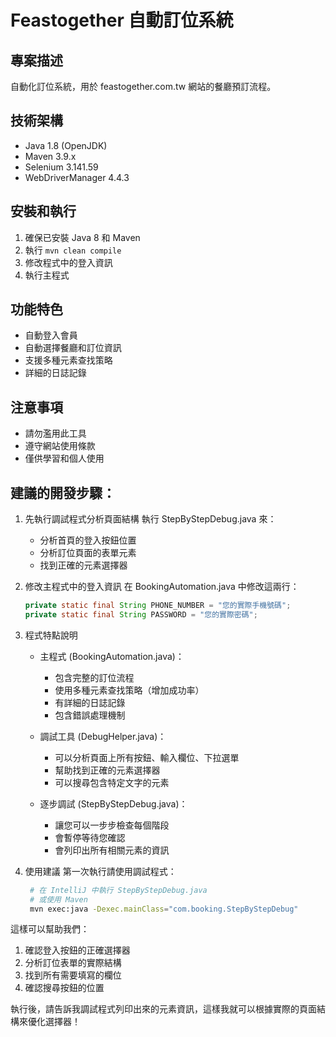 # Feastogether 自動訂位系統

## 專案描述
自動化訂位系統，用於 feastogether.com.tw 網站的餐廳預訂流程。

## 技術架構
- Java 1.8 (OpenJDK)
- Maven 3.9.x
- Selenium 3.141.59
- WebDriverManager 4.4.3

## 安裝和執行
1. 確保已安裝 Java 8 和 Maven
2. 執行 `mvn clean compile`
3. 修改程式中的登入資訊
4. 執行主程式

## 功能特色
- 自動登入會員
- 自動選擇餐廳和訂位資訊
- 支援多種元素查找策略
- 詳細的日誌記錄

## 注意事項
- 請勿濫用此工具
- 遵守網站使用條款
- 僅供學習和個人使用

## 建議的開發步驟：
1. 先執行調試程式分析頁面結構
   執行 StepByStepDebug.java 來：

   * 分析首頁的登入按鈕位置
   * 分析訂位頁面的表單元素
   * 找到正確的元素選擇器

2. 修改主程式中的登入資訊 
在 BookingAutomation.java 中修改這兩行：
    ```JAVA
   private static final String PHONE_NUMBER = "您的實際手機號碼";
   private static final String PASSWORD = "您的實際密碼";
   ```
3. 程式特點說明
   * 主程式 (BookingAutomation.java)：

     * 包含完整的訂位流程
     * 使用多種元素查找策略（增加成功率）
     * 有詳細的日誌記錄
     * 包含錯誤處理機制

   * 調試工具 (DebugHelper.java)：

     * 可以分析頁面上所有按鈕、輸入欄位、下拉選單
     * 幫助找到正確的元素選擇器
     * 可以搜尋包含特定文字的元素

   * 逐步調試 (StepByStepDebug.java)：

     * 讓您可以一步步檢查每個階段
     * 會暫停等待您確認
     * 會列印出所有相關元素的資訊

4. 使用建議
   第一次執行請使用調試程式：
   ```bash
    # 在 IntelliJ 中執行 StepByStepDebug.java
    # 或使用 Maven
    mvn exec:java -Dexec.mainClass="com.booking.StepByStepDebug"
   ```
這樣可以幫助我們：

1. 確認登入按鈕的正確選擇器
2. 分析訂位表單的實際結構
3. 找到所有需要填寫的欄位
4. 確認搜尋按鈕的位置

執行後，請告訴我調試程式列印出來的元素資訊，這樣我就可以根據實際的頁面結構來優化選擇器！